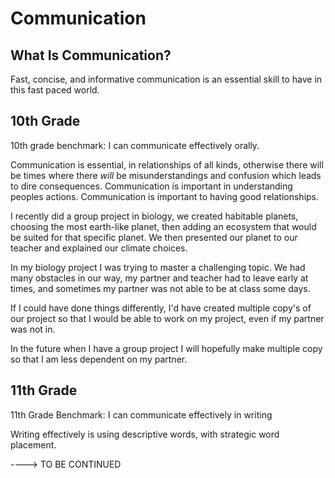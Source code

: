 Communication
===============

What Is Communication?
----------------------

Fast, concise, and informative communication is an essential skill to have in
this fast paced world.


10th Grade 
--------------------------

10th grade benchmark: I can communicate effectively orally.

Communication is essential, in relationships of all kinds, otherwise there will
be times where there *will* be misunderstandings and confusion which leads to
dire consequences. Communication is important in understanding peoples actions.
Communication is important to having good relationships.

I recently did a group project in biology, we created habitable planets,
choosing the most earth-like planet, then adding an ecosystem that would be
suited for that specific planet. We then presented our planet to our teacher and
explained our climate choices. 

In my biology project I was trying to master a challenging topic. We had many
obstacles in our way, my partner and teacher had to leave early at times, and
sometimes my partner was not able to be at class some days. 

If I could have done things differently, I'd have created multiple copy's of
our project so that I would be able to work on my project, even if my partner
was not in. 

In the future when I have a group project I will hopefully make multiple copy
so that I am less dependent on my partner.

11th Grade
----------

11th Grade Benchmark: I can communicate effectively in writing

Writing effectively is using descriptive words, with strategic word placement.


----> TO BE CONTINUED
